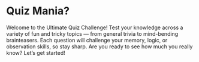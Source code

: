 
# Quiz Mania?

Welcome to the Ultimate Quiz Challenge! Test your knowledge across a variety of fun and tricky topics — from general trivia to mind-bending brainteasers. Each question will challenge your memory, logic, or observation skills, so stay sharp. Are you ready to see how much you really know? Let’s get started!
